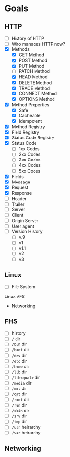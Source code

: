 # Goals

## HTTP

- [ ] History of HTTP
- [ ] Who manages HTTP now?
- [x] Methods
	- [x] GET Method
	- [x] POST Method
	- [x] PUT Method
	- [ ] PATCH Method
	- [x] HEAD Method
	- [x] DELETE Method
	- [x] TRACE Method
	- [x] CONNECT Method
	- [x] OPTIONS Method
- [x] Method Properties
	- [x] Safe
	- [x] Cacheable
	- [x] Idempotent
- [x] Method Registry
- [x] Field Registry
- [x] Status Code Registry
- [x] Status Code
	- [ ] 1xx Codes
	- [ ] 2xx Codes
	- [ ] 3xx Codes
	- [ ] 4xx Codes
	- [ ] 5xx Codes
- [x] Fields
- [x] Message
- [x] Request
- [x] Response
- [ ] Header
- [ ] Trailer
- [ ] Server
- [ ] Client
- [ ] Origin Server
- [ ] User agent
- [ ] Version History
	- [ ] v.9
	- [ ] v1
	- [ ] v1.1
	- [ ] v2
	- [ ] v3

## Linux

- [ ] File System

Linux VFS
- Networking

## FHS

- [ ] history
- [ ] `/` dir
- [ ] `/bin` dir
- [ ] `/boot` dir
- [ ] `/dev` dir
- [ ] `/etc` dir
- [ ] `/home` dir
- [ ] `/lib` dir
- [ ] `/lib<qual>` dir
- [ ] `/media` dir
- [ ] `/mnt` dir
- [ ] `/opt` dir
- [ ] `/root` dir
- [ ] `/run` dir
- [ ] `/sbin` dir
- [ ] `/srv` dir
- [ ] `/tmp` dir
- [ ] `/usr` heirarchy
- [ ] `/var` heirarchy

## Networking

